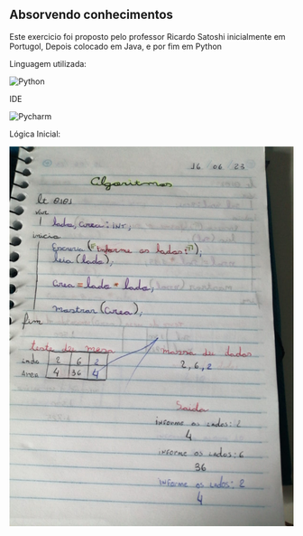 ## Absorvendo conhecimentos

<p> Este exercicio foi proposto pelo professor Ricardo Satoshi inicialmente em Portugol, Depois colocado em Java, e por fim em Python</p>

<p>Linguagem utilizada: </p>

![Python](https://img.shields.io/badge/Python-3776AB?style=for-the-badge&logo=python&logoColor=white)

<p>IDE</p>

![Pycharm](https://img.shields.io/badge/PyCharm-000000.svg?&style=for-the-badge&logo=PyCharm&logoColor=white)

<p>Lógica Inicial:</p>

<img src="./Logica.jpg" alt="Lógica do programa em portugol no papel">
